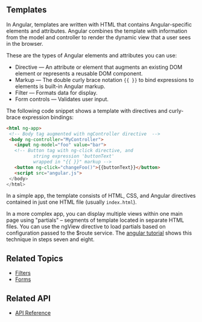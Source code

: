 <!--
{
"name" : "templates",
"version" : "0.1",
"title" : "Templates",
"description" : "Angular combines the template with information from the model and controller to render the dynamic view that a user sees in the browser.",
"canonicalSource" : "https://docs.angularjs.org/guide/templates",
"homepage" : "https://docs.angularjs.org/guide",
"freshnessDate" : 2015-06-02,
"license" : "CC BY 3.0"
}
-->


<!-- @section -->

## Templates

In Angular, templates are written with HTML that contains Angular-specific elements and attributes.
Angular combines the template with information from the model and controller to render the dynamic
view that a user sees in the browser.

These are the types of Angular elements and attributes you can use:

* Directive — An attribute or element that
  augments an existing DOM element or represents a reusable DOM component.
* Markup — The double curly brace notation `{{ }}` to bind expressions
  to elements is built-in Angular markup.
* Filter — Formats data for display.
* Form controls — Validates user input.

The following code snippet shows a template with directives and
curly-brace expression bindings:


```html
<html ng-app>
 <!-- Body tag augmented with ngController directive  -->
 <body ng-controller="MyController">
   <input ng-model="foo" value="bar">
   <!-- Button tag with ng-click directive, and
          string expression 'buttonText'
          wrapped in "{{ }}" markup -->
   <button ng-click="changeFoo()">{{buttonText}}</button>
   <script src="angular.js">
 </body>
</html>
```

In a simple app, the template consists of HTML, CSS, and Angular directives contained
in just one HTML file (usually `index.html`).

In a more complex app, you can display multiple views within one main page using "partials" –
segments of template located in separate HTML files. You can use the
ngView directive to load partials based on configuration passed
to the $route service. The [angular tutorial](https://docs.angularjs.org/tutorial) shows this
technique in steps seven and eight.



<!-- @section -->

## Related Topics

* [Filters](https://docs.angularjs.org/guide/filter)
* [Forms](https://docs.angularjs.org/guide/forms)


<!-- @section -->

## Related API

* [API Reference](https://docs.angularjs.org/api)
